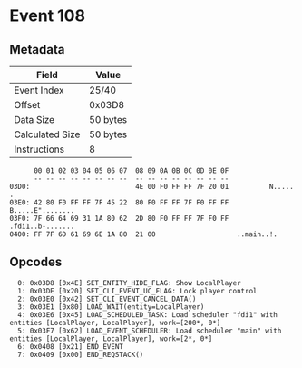 # Event 108

## Metadata

| Field           | Value    |
|-----------------|----------|
| Event Index     | 25/40    |
| Offset          | 0x03D8   |
| Data Size       | 50 bytes |
| Calculated Size | 50 bytes |
| Instructions    | 8        |

```
      00 01 02 03 04 05 06 07  08 09 0A 0B 0C 0D 0E 0F
      -- -- -- -- -- -- -- --  -- -- -- -- -- -- -- --
03D0:                          4E 00 F0 FF FF 7F 20 01          N..... .
03E0: 42 80 F0 FF FF 7F 45 22  80 F0 FF FF 7F F0 FF FF  B.....E"........
03F0: 7F 66 64 69 31 1A 80 62  2D 80 F0 FF FF 7F F0 FF  .fdi1..b-.......
0400: FF 7F 6D 61 69 6E 1A 80  21 00                    ..main..!.      
```

## Opcodes

```
  0: 0x03D8 [0x4E] SET_ENTITY_HIDE_FLAG: Show LocalPlayer
  1: 0x03DE [0x20] SET_CLI_EVENT_UC_FLAG: Lock player control
  2: 0x03E0 [0x42] SET_CLI_EVENT_CANCEL_DATA()
  3: 0x03E1 [0x80] LOAD_WAIT(entity=LocalPlayer)
  4: 0x03E6 [0x45] LOAD_SCHEDULED_TASK: Load scheduler "fdi1" with entities [LocalPlayer, LocalPlayer], work=[200*, 0*]
  5: 0x03F7 [0x62] LOAD_EVENT_SCHEDULER: Load scheduler "main" with entities [LocalPlayer, LocalPlayer], work=[2*, 0*]
  6: 0x0408 [0x21] END_EVENT
  7: 0x0409 [0x00] END_REQSTACK()
```
